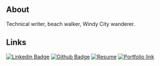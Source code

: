 ## About

Technical writer, beach walker, Windy City wanderer.

## Links

[![Linkedin Badge](https://img.shields.io/badge/-LinkedIn-blue?style=flat&logo=Linkedin&logoColor=white&link=https://www.linkedin.com/in/samuelcallen/)](https://www.linkedin.com/in/samuelcallen/)
[![Github Badge](https://img.shields.io/badge/samwherever-grey?style=flat&logo=Github&logoColor=white&link=https://www.github.com/samwherever)](https://www.github.com/samwherever)
[![Resume](https://img.shields.io/badge/Resumé-339c5f/)](https://samallen.pro/resume/)
[![Portfolio link](https://img.shields.io/badge/Documentation_Portfolio-339c5e)](https://samallen.pro/portfolio/api_documentation/)
